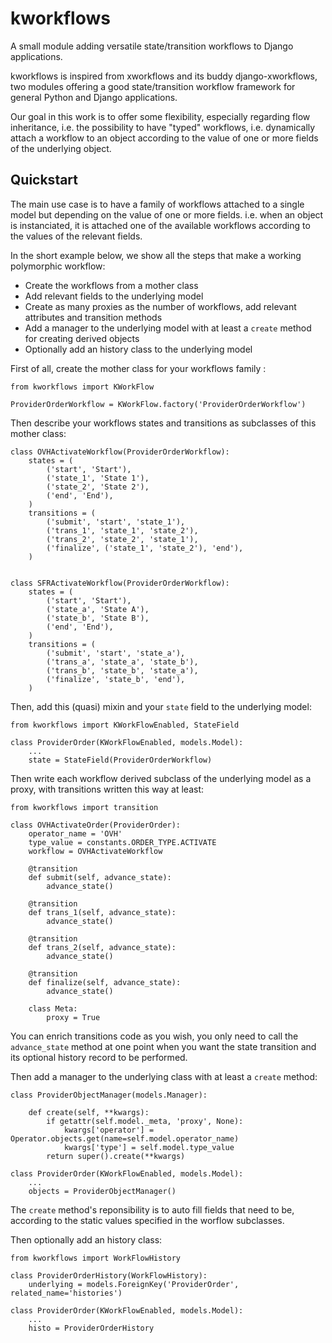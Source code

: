 # kworkflows

A small module adding versatile state/transition workflows to Django applications.

kworkflows is inspired from xworkflows and its buddy django-xworkflows, two modules offering a good state/transition workflow framework for general Python and Django applications.

Our goal in this work is to offer some flexibility, especially regarding flow inheritance, i.e. the possibility to have "typed" workflows, i.e. dynamically attach a workflow to an object according to the value of one or more fields of the underlying object.


## Quickstart

The main use case is to have a family of workflows attached to a single model but depending on the value of one or more fields.
i.e. when an object is instanciated, it is attached one of the available workflows according to the values of the relevant fields.

In the short example below, we show all the steps that make a working polymorphic workflow:
 - Create the workflows from a mother class
 - Add relevant fields to the underlying model
 - Create as many proxies as the number of workflows, add relevant attributes and transition methods
 - Add a manager to the underlying model with at least a `create` method for creating derived objects
 - Optionally add an history class to the underlying model

First of all, create the mother class for your workflows family :

```
from kworkflows import KWorkFlow

ProviderOrderWorkflow = KWorkFlow.factory('ProviderOrderWorkflow')
```

Then describe your workflows states and transitions as subclasses of this mother class:
```
class OVHActivateWorkflow(ProviderOrderWorkflow):
    states = (
        ('start', 'Start'),
        ('state_1', 'State 1'),
        ('state_2', 'State 2'),
        ('end', 'End'),
    )
    transitions = (
        ('submit', 'start', 'state_1'),
        ('trans_1', 'state_1', 'state_2'),
        ('trans_2', 'state_2', 'state_1'),
        ('finalize', ('state_1', 'state_2'), 'end'),
    )


class SFRActivateWorkflow(ProviderOrderWorkflow):
    states = (
        ('start', 'Start'),
        ('state_a', 'State A'),
        ('state_b', 'State B'),
        ('end', 'End'),
    )
    transitions = (
        ('submit', 'start', 'state_a'),
        ('trans_a', 'state_a', 'state_b'),
        ('trans_b', 'state_b', 'state_a'),
        ('finalize', 'state_b', 'end'),
    )
```

Then, add this (quasi) mixin and your `state` field to the underlying model:

```
from kworkflows import KWorkFlowEnabled, StateField

class ProviderOrder(KWorkFlowEnabled, models.Model):
    ...
    state = StateField(ProviderOrderWorkflow)
```

Then write each workflow derived subclass of the underlying model as a proxy,
with transitions written this way at least:
```
from kworkflows import transition

class OVHActivateOrder(ProviderOrder):
    operator_name = 'OVH'
    type_value = constants.ORDER_TYPE.ACTIVATE
    workflow = OVHActivateWorkflow

    @transition
    def submit(self, advance_state):
        advance_state()

    @transition
    def trans_1(self, advance_state):
        advance_state()

    @transition
    def trans_2(self, advance_state):
        advance_state()

    @transition
    def finalize(self, advance_state):
        advance_state()

    class Meta:
        proxy = True
```
You can enrich transitions code as you wish, you only need to call
the `advance_state` method at one point when you want the state transition
and its optional history record to be performed.

Then add a manager to the underlying class with at least a `create` method:
```
class ProviderObjectManager(models.Manager):

    def create(self, **kwargs):
        if getattr(self.model._meta, 'proxy', None):
            kwargs['operator'] = Operator.objects.get(name=self.model.operator_name)
            kwargs['type'] = self.model.type_value
        return super().create(**kwargs)

class ProviderOrder(KWorkFlowEnabled, models.Model):
    ...
    objects = ProviderObjectManager()
```
The `create` method's reponsibility  is to auto fill fields that need to be, according to the static values specified in the
worflow subclasses.

Then optionally add an history class:
```
from kworkflows import WorkFlowHistory

class ProviderOrderHistory(WorkFlowHistory):
    underlying = models.ForeignKey('ProviderOrder', related_name='histories')

class ProviderOrder(KWorkFlowEnabled, models.Model):
    ...
    histo = ProviderOrderHistory
```
